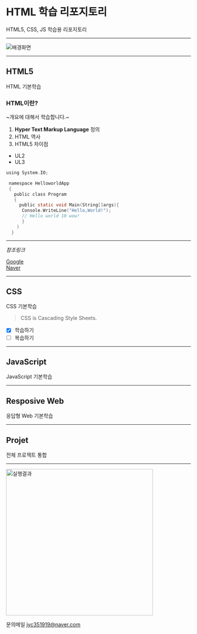 # HTML 학습 리포지토리
HTML5, CSS, JS 학습용 리포지토리

-------------------------------------

![배경화면](https://github.com/kg4543/StudyHtml/blob/main/test.JPG "배경화면")

-------------------------------------
## HTML5
HTML 기본학습

### HTML이란?
~개요에 대해서 학습합니다.~

1. **Hyper Text Markup Language** 정의
2. HTML 역사
3. HTML5 차이점

 - UL2
 - UL3
 
 ```C shap
 using System.IO;
 
  namespace HelloworldApp
  {
    public class Program
    {
      public static void Main(String[]args){
       Console.WriteLine("Hello,World!");
       // Hello world 10 wow!
       }
     )
   }
 ```
 
 --------------------------------------
 *참조링크*
 
 [Google](https://www.google.com) </br>
 [Naver](www.naver.com)
 
-------------------------------------------

## CSS
CSS 기본학습

> CSS is Cascading Style Sheets.


- [x] 학습하기
- [ ] 복습하기

-------------------------------------------

## JavaScript
JavaScript 기본학습

-------------------------------------------

## Resposive Web
응답형 Web 기본학습

-------------------------------------------

## Projet
전체 프로젝트 통합

-------------------------------------------

<img src = "https://github.com/kg4543/StudyHtml/blob/main/test.JPG" width = "400" title ="절대경로" alt = "실행결과"/>

문의메일 <jyc351919@naver.com>
